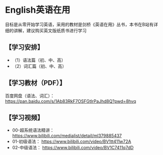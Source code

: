 # English英语在用

目标是从零开始学习英语，采用的教材是剑桥《英语在用》丛书，本书在B站有详细的讲解，建议购买英文版纸质书进行学习

## 【学习安排】

- （1）语法篇（初、中、高）
- （2）词汇篇（初、中、高）

## 【学习教材（PDF）】

百度网盘（语法、词汇）：
https://pan.baidu.com/s/1Ab83RkF7OSFGtlrPaJhd8Q?pwd=8hvq

## 【学习视频】

- 00-超系统语法精讲：
  https://www.bilibili.com/medialist/detail/ml379885437
- 01-初级语法：
  https://www.bilibili.com/video/BV1tt411w72A
- 02-中级语法：
  https://www.bilibili.com/video/BV1C7411q7dD